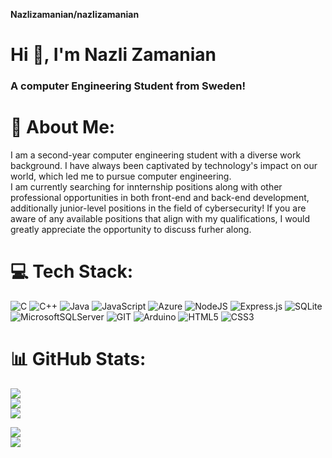 
**Nazlizamanian/nazlizamanian** 
# Hi 👋, I'm Nazli Zamanian
### A computer Engineering Student from Sweden!
# 💫 About Me:
I am a second-year computer engineering student with a diverse work background. I have always been captivated by technology's impact on our world, which led me to pursue computer engineering.<br>I am currently searching for innternship positions along with other professional opportunities in both front-end and back-end development, additionally junior-level positions in the field of cybersecurity! If you are aware of any available positions that align with my qualifications, I would greatly appreciate the opportunity to discuss furher along.


# 💻 Tech Stack:
![C](https://img.shields.io/badge/c-%2300599C.svg?style=for-the-badge&logo=c&logoColor=white) ![C++](https://img.shields.io/badge/c++-%2300599C.svg?style=for-the-badge&logo=c%2B%2B&logoColor=white) ![Java](https://img.shields.io/badge/java-%23ED8B00.svg?style=for-the-badge&logo=java&logoColor=white) ![JavaScript](https://img.shields.io/badge/javascript-%23323330.svg?style=for-the-badge&logo=javascript&logoColor=%23F7DF1E) ![Azure](https://img.shields.io/badge/azure-%230072C6.svg?style=for-the-badge&logo=azure-devops&logoColor=white) ![NodeJS](https://img.shields.io/badge/node.js-6DA55F?style=for-the-badge&logo=node.js&logoColor=white) ![Express.js](https://img.shields.io/badge/express.js-%23404d59.svg?style=for-the-badge&logo=express&logoColor=%2361DAFB) ![SQLite](https://img.shields.io/badge/sqlite-%2307405e.svg?style=for-the-badge&logo=sqlite&logoColor=white) ![MicrosoftSQLServer](https://img.shields.io/badge/Microsoft%20SQL%20Sever-CC2927?style=for-the-badge&logo=microsoft%20sql%20server&logoColor=white) ![GIT](https://img.shields.io/badge/Git-fc6d26?style=for-the-badge&logo=git&logoColor=white) ![Arduino](https://img.shields.io/badge/-Arduino-00979D?style=for-the-badge&logo=Arduino&logoColor=white) ![HTML5](https://img.shields.io/badge/html5-%23E34F26.svg?style=for-the-badge&logo=html5&logoColor=white) ![CSS3](https://img.shields.io/badge/css3-%231572B6.svg?style=for-the-badge&logo=css3&logoColor=white)




# 📊 GitHub Stats:
![](https://github-readme-stats.vercel.app/api?username=nazlizamanian&theme=radical&hide_border=false&include_all_commits=false&count_private=false)<br/>
![](https://github-readme-streak-stats.herokuapp.com/?user=nazlizamanian&theme=radical&hide_border=false)<br/>
![](https://github-readme-stats.vercel.app/api/top-langs/?username=nazlizamanian&theme=radical&hide_border=false&include_all_commits=false&count_private=false&layout=compact)

![](https://github-readme-streak-stats.herokuapp.com/?user=nazlizamanian&theme=radical&hide_border=false)<br/>
![](https://github-readme-stats.vercel.app/api/top-langs/?username=nazlizamanian&theme=radical&hide_border=false&include_all_commits=true&count_private=true&layout=compact)





